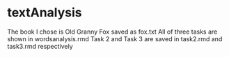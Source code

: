 # textAnalysis
The book I chose is Old Granny Fox saved as fox.txt
All of three tasks are shown in wordsanalysis.rmd 
Task 2 and Task 3 are saved in task2.rmd and task3.rmd respectively
